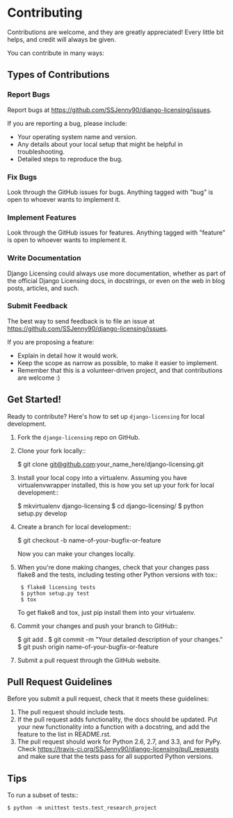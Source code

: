 # Contributing

Contributions are welcome, and they are greatly appreciated! Every
little bit helps, and credit will always be given.

You can contribute in many ways:

## Types of Contributions

### Report Bugs

Report bugs at https://github.com/SSJenny90/django-licensing/issues.

If you are reporting a bug, please include:

* Your operating system name and version.
* Any details about your local setup that might be helpful in troubleshooting.
* Detailed steps to reproduce the bug.

### Fix Bugs

Look through the GitHub issues for bugs. Anything tagged with "bug"
is open to whoever wants to implement it.

### Implement Features

Look through the GitHub issues for features. Anything tagged with "feature"
is open to whoever wants to implement it.

### Write Documentation

Django Licensing could always use more documentation, whether as part of the
official Django Licensing docs, in docstrings, or even on the web in blog posts,
articles, and such.

### Submit Feedback

The best way to send feedback is to file an issue at https://github.com/SSJenny90/django-licensing/issues.

If you are proposing a feature:

* Explain in detail how it would work.
* Keep the scope as narrow as possible, to make it easier to implement.
* Remember that this is a volunteer-driven project, and that contributions
  are welcome :)

## Get Started!

Ready to contribute? Here's how to set up `django-licensing` for local development.

1. Fork the `django-licensing` repo on GitHub.
2. Clone your fork locally::

    $ git clone git@github.com:your_name_here/django-licensing.git

3. Install your local copy into a virtualenv. Assuming you have virtualenvwrapper installed, this is how you set up your fork for local development::

    $ mkvirtualenv django-licensing
    $ cd django-licensing/
    $ python setup.py develop

4. Create a branch for local development::

    $ git checkout -b name-of-your-bugfix-or-feature

   Now you can make your changes locally.

5. When you're done making changes, check that your changes pass flake8 and the
   tests, including testing other Python versions with tox::

        $ flake8 licensing tests
        $ python setup.py test
        $ tox

   To get flake8 and tox, just pip install them into your virtualenv.

6. Commit your changes and push your branch to GitHub::

    $ git add .
    $ git commit -m "Your detailed description of your changes."
    $ git push origin name-of-your-bugfix-or-feature

7. Submit a pull request through the GitHub website.

## Pull Request Guidelines

Before you submit a pull request, check that it meets these guidelines:

1. The pull request should include tests.
2. If the pull request adds functionality, the docs should be updated. Put
   your new functionality into a function with a docstring, and add the
   feature to the list in README.rst.
3. The pull request should work for Python 2.6, 2.7, and 3.3, and for PyPy. Check
   https://travis-ci.org/SSJenny90/django-licensing/pull_requests
   and make sure that the tests pass for all supported Python versions.

## Tips

To run a subset of tests::

    $ python -m unittest tests.test_research_project
